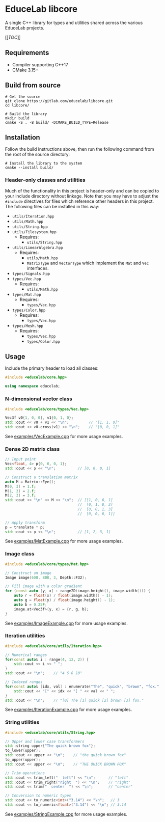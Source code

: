 # EduceLab libcore

A single C++ library for types and utilities shared across the various EduceLab projects.

[[_TOC_]]

## Requirements
- Compiler supporting C++17
- CMake 3.15+

## Build from source

```shell
# Get the source
git clone https://gitlab.com/educelab/libcore.git
cd libcore/

# Build the library
mkdir build
cmake -S . -B build/ -DCMAKE_BUILD_TYPE=Release
```

## Installation
Follow the build instructions above, then run the following command from the root of the source directory:

```shell
# Install the library to the system
cmake --install build/
```

### Header-only classes and utilities
Much of the functionality in this project is header-only and can be copied to your include directory without linkage. 
Note that you may have to adjust the `#include` directives for files which reference other headers in this project. The 
following files can be installed in this way:

- `utils/Iteration.hpp`
- `utils/Math.hpp`
- `utils/String.hpp`
- `utils/Filesystem.hpp`
    - Requires:
      - `utils/String.hpp`
- `utils/LinearAlgebra.hpp`
    - Requires:
      - `utils/Math.hpp`
      - `MatrixType` and `VectorType` which implement the `Mat` and `Vec` 
        interfaces.
- `types/Signals.hpp`
- `types/Vec.hpp`  
    - Requires:
      - `utils/Math.hpp`
- `types/Mat.hpp`
    - Requires:
      - `types/Vec.hpp`
- `types/Color.hpp` 
    - Requires: 
      - `types/Vec.hpp`
- `types/Mesh.hpp` 
    - Requires: 
      - `types/Vec.hpp`
      - `types/Color.hpp`


## Usage

Include the primary header to load all classes:
```c++
#include <educelab/core.hpp>

using namespace educelab;
```

### N-dimensional vector class
```c++
#include <educelab/core/types/Vec.hpp>

Vec3f v0{1, 0, 0}, v1{0, 1, 0};
std::cout << v0 + v1 << "\n";         // "[1, 1, 0]"
std::cout << v0.cross(v1) << "\n";    // "[0, 0, 1]"
```

See [examples/VecExample.cpp](examples/VecExample.cpp) for more usage 
examples.

### Dense 2D matrix class
```c++
// Input point
Vec<float, 4> p{0, 0, 0, 1};
std::cout << p << "\n";          // [0, 0, 0, 1]

// Construct a translation matrix
auto M = Matrix::Eye();
M(0, 3) = 1.f;
M(1, 3) = 2.f;
M(2, 3) = 3.f;
std::cout << "\n" << M << "\n";  // [[1, 0, 0, 1]
                                 //  [0, 1, 0, 2]
                                 //  [0, 0, 1, 3]
                                 //  [0, 0, 0, 1]]

// Apply transform               
p = translate * p;
std::cout << p << "\n";          // [1, 2, 3, 1]
```

See [examples/MatExample.cpp](examples/MatExample.cpp) for more usage
examples.

### Image class
```c++
#include <educelab/core/types/Mat.hpp>

// Construct an image
Image image(600, 800, 3, Depth::F32);

// Fill image with a color gradient
for (const auto [y, x] : range2D(image.height(), image.width())) {
    auto r = float(x) / float(image.width() - 1);
    auto g = float(y) / float(image.height() - 1);
    auto b = 0.25F;
    image.at<Vec3f>(y, x) = {r, g, b};
}
```

See [examples/ImageExample.cpp](examples/ImageExample.cpp) for more usage
examples.

### Iteration utilities
```c++
#include <educelab/core/utils/Iteration.hpp>

// Numerical ranges
for(const auto& i : range(4, 12, 2)) {
    std::cout << i << " ";
}
std::cout << "\n";    // "4 6 8 10"

// Indexed ranges
for(const auto& [idx, val] : enumerate("The", "quick", "brown", "fox.")) {
    std::cout << "[" << idx << "] " << val << " ";
}
std::cout << "\n";    // "[0] The [1] quick [2] brown [3] fox."
```

See [examples/IterationExample.cpp](examples/IterationExample.cpp) for more 
usage examples.

### String utilities
```c++
#include <educelab/core/utils/String.hpp>

// Upper and lower case transformers
std::string upper{"The quick brown fox"};
to_lower(upper);
std::cout << upper << "\n";    // "the quick brown fox"
to_upper(upper);
std::cout << upper << "\n";    // "THE QUICK BROWN FOX"

// Trim operations
std::cout << trim_left("  left") << "\n";      // "left"
std::cout << trim_right("right  ") << "\n";    // "right"
std::cout << trim("  center  ") << "\n";       // "center"

// Conversion to numeric types
std::cout << to_numeric<int>("3.14") << "\n";   // 3
std::cout << to_numeric<float>("3.14") << "\n"; // 3.14
```

See [examples/StringExample.cpp](examples/StringExample.cpp) for more usage
examples.